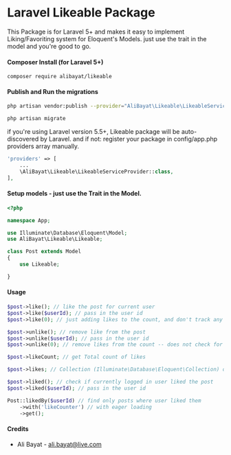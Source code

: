 Laravel Likeable Package
============

This Package is for Laravel 5+ and makes it easy to implement Liking/Favoriting system for Eloquent's Models. just use the trait in the model and you're good to go.

#### Composer Install (for Laravel 5+)

	composer require alibayat/likeable

#### Publish and Run the migrations


```bash
php artisan vendor:publish --provider="AliBayat\Likeable\LikeableServiceProvider" --tag=migrations

php artisan migrate
```


if you're using Laravel version 5.5+, Likeable package will be auto-discovered by Laravel. and if not: register your package in config/app.php providers array manually.
```php
'providers' => [
	...
	\AliBayat\Likeable\LikeableServiceProvider::class,
],
```


#### Setup models - just use the Trait in the Model.

```php
<?php

namespace App;

use Illuminate\Database\Eloquent\Model;
use AliBayat\Likeable\Likeable;

class Post extends Model
{
	use Likeable;

}

```

#### Usage

```php
$post->like(); // like the post for current user
$post->like($userId); // pass in the user id
$post->like(0); // just adding likes to the count, and don't track any user

$post->unlike(); // remove like from the post
$post->unlike($userId); // pass in the user id
$post->unlike(0); // remove likes from the count -- does not check for user

$post->likeCount; // get Total count of likes

$post->likes; // Collection (Illuminate\Database\Eloquent\Collection) of existing likes 

$post->liked(); // check if currently logged in user liked the post
$post->liked($userId); // pass in the user id

Post::likedBy($userId) // find only posts where user liked them
	->with('likeCounter') // with eager loading
	->get();
```

#### Credits

 - Ali Bayat - <ali.bayat@live.com>
